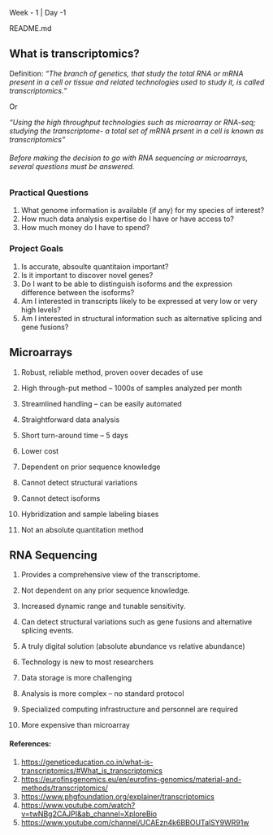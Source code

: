 Week - 1 | Day -1

README.md
## **What is transcriptomics?**

Definition: 
*“The branch of genetics, that study the total RNA or mRNA present in a cell or tissue and related technologies used to study it, is called transcriptomics.”*

Or

_“Using the high throughput technologies such as microarray or RNA-seq; studying the transcriptome- a total set of mRNA prsent in a cell is known as transcriptomics”_


###### Before making the decision to go with RNA sequencing or microarrays, several questions must be answered.

### Practical Questions

1. What genome information is available (if any) for my species of interest?
1. How much data analysis expertise do I have or have access to?
1. How much money do I have to spend?

### Project Goals

1. Is accurate, absoulte quantitaion important?
1. Is it important to discover novel genes?
1. Do I want to be able to distinguish isoforms and the expression difference between the isoforms?
1. Am I interested in transcripts likely to be expressed at very low or very high levels?
1. Am I interested in structural information such as alternative splicing and gene fusions?

## Microarrays

1. Robust, reliable method, proven oover decades of use
1. High through-put method – 1000s of samples analyzed per month
1. Streamlined handling – can be easily automated
1. Straightforward data analysis
1. Short turn-around time – 5 days
1. Lower cost

1. Dependent on prior sequence knowledge
1. Cannot detect structural variations
1. Cannot detect isoforms
1. Hybridization and sample labeling biases
1. Not an absolute quantitation method

## RNA Sequencing

1. Provides a comprehensive view of the transcriptome.
1. Not dependent on any prior sequence knowledge.
1. Increased dynamic range and tunable sensitivity.
1. Can detect structural variations such as gene fusions and alternative splicing events.
1. A truly digital solution (absolute abundance vs relative abundance)

1. Technology is new to most researchers
1. Data storage is more challenging
1. Analysis is more complex – no standard protocol
1. Specialized computing infrastructure and personnel are required
1. More expensive than microarray
 

#### References:
1. https://geneticeducation.co.in/what-is-transcriptomics/#What_is_transcriptomics
1. https://eurofinsgenomics.eu/en/eurofins-genomics/material-and-methods/transcriptomics/
1. https://www.phgfoundation.org/explainer/transcriptomics
1. https://www.youtube.com/watch?v=twNBg2CAJPI&ab_channel=XploreBio
1. https://www.youtube.com/channel/UCAEzn4k6BBOUTalSY9WR91w

